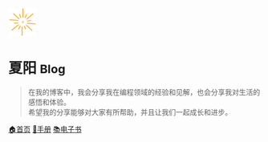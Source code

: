 ![logo](_media/logo_56.png)

# 夏阳 <small>Blog</small>

> 在我的博客中，我会分享我在编程领域的经验和见解，也会分享我对生活的感悟和体验。
> <br/>
> 希望我的分享能够对大家有所帮助，并且让我们一起成长和进步。

[🏠首页](/home/ "夏阳")
[📔手册](/manual/ "速查手册")
[📚电子书](/ebook/ "电子书")